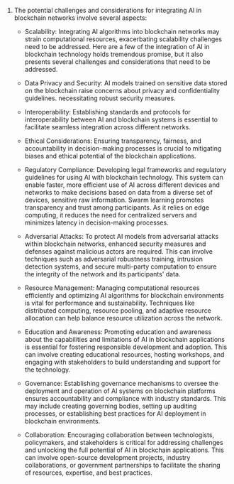 1. The potential challenges and considerations for integrating AI in blockchain networks involve several aspects:

   - Scalability: Integrating AI algorithms into blockchain networks may strain computational resources, exacerbating scalability challenges need to be addressed. Here are a few of the integration of AI in blockchain technology holds tremendous promise, but it also presents several challenges and considerations that need to be addressed.

   - Data Privacy and Security: AI models trained on sensitive data stored on the blockchain raise concerns about privacy and confidentiality guidelines. necessitating robust security measures.

   - Interoperability: Establishing standards and protocols for interoperability between AI and blockchain systems is essential to facilitate seamless integration across different networks.

   - Ethical Considerations: Ensuring transparency, fairness, and accountability in decision-making processes is crucial to mitigating biases and ethical potential of the
blockchain applications.

   - Regulatory Compliance: Developing legal frameworks and regulatory guidelines for using AI with blockchain technology. This system can enable faster, more efficient use of AI across different devices and networks to make decisions based on data from a diverse set of devices, sensitive raw information. Swarm learning promotes transparency and trust among participants. As it relies on edge computing, it reduces the need for centralized servers and minimizes latency in decision-making processes.

   - Adversarial Attacks: To protect AI models from adversarial attacks within blockchain networks, enhanced security measures and defenses against malicious actors are required. This can involve techniques such as adversarial robustness training, intrusion detection systems, and secure multi-party computation to ensure the integrity of the network and its participants' data.

   - Resource Management: Managing computational resources efficiently and optimizing AI algorithms for blockchain environments is vital for performance and sustainability. Techniques like distributed computing, resource pooling, and adaptive resource allocation can help balance resource utilization across the network.

   - Education and Awareness: Promoting education and awareness about the capabilities and limitations of AI in blockchain applications is essential for fostering responsible development and adoption. This can involve creating educational resources, hosting workshops, and engaging with stakeholders to build understanding and support for the technology.

   - Governance: Establishing governance mechanisms to oversee the deployment and operation of AI systems on blockchain platforms ensures accountability and compliance with industry standards. This may include creating governing bodies, setting up auditing processes, or establishing best practices for AI deployment in blockchain environments.

   - Collaboration: Encouraging collaboration between technologists, policymakers, and stakeholders is critical for addressing challenges and unlocking the full potential of AI in blockchain applications. This can involve open-source development projects, industry collaborations, or government partnerships to facilitate the sharing of resources, expertise, and best practices.